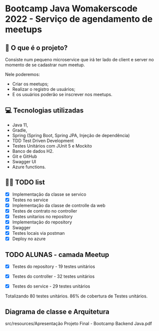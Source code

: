 # Bootcamp Java Womakerscode 2022 - Serviço de agendamento de meetups


## 🤔 O que é o projeto?

Consiste num pequeno microservice que irá ter lado de client e server no momento de se cadastrar num meetup.

Nele poderemos:
 - Criar os meetups;
 - Realizar o registro de usuários;
 - E os usuários poderão se inscrever nos meetups.


## 💻 Tecnologias utilizadas

 - Java 11,
 - Gradle,
 - Spring (Spring Boot, Spring JPA, Injeção de dependência)
 - TDD Test Driven Development
 - Testes Unitários com JUnit 5 e Mockito
 - Banco de dados H2.
 - Git e GitHub
 - Swagger UI
 - Azure functions.


## 👩‍💻 TODO list
- [x] Implementação da classe se servico
- [x] Testes no service 
- [x] Implementação da classe de controlle da web
- [x] Testes de contrato no controller 
- [x] Testes unitarios no repository 
- [x] Implementação do repository
- [x] Swagger
- [x] Testes locais via postman
- [x] Deploy no azure

## TODO ALUNAS - camada Meetup
- [x] Testes do repository - 19 testes unitários
- [x] Testes do controller - 32 testes unitários
- [x] Testes do service - 29 testes unitários


Totalizando 80 testes unitários.
86% de cobertura de Testes unitários.

##  Diagrama de classe e Arquitetura

src/resources/Apresentação Projeto Final - Bootcamp Backend Java.pdf

